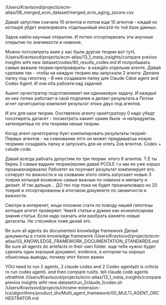 /Users/Kravtsovd/projects/ecm-atlas/08_merged_ecm_dataset/merged_ecm_aging_zscore.csv 

Давай запустим сначала 10 агентов и потом еще 10 агентов - кждай из котоырй убдет анализрвоать отдельынйый инсатй по той базе данных. 

Задча найти научные открытие. И потмо отсортирвоать эти анучные открытие по значимости и новизне.  

Можно потсомтреть ккие у нас были дургие теории вот тутL /Users/Kravtsovd/projects/ecm-atlas/13_1_meta_insights/compare previos insights wiht new dataset/codex/90_results_codex.md 
И попробывать самые важыне теории препроверить- в каждйо отдельнм агенте. Давай сделаем так - чтобы на каждую теорию мы запускали 2 агента. Делали папку под гипотезу - В нее создавали папку для Claude Cdoe agent and Codex Agent. И они оба рабоати над задачей. 

Ашент орчестратор подготавливает им одинаковую задачу. И каждый их них потмо работает в свой подпапке и делает результата.а Потом агнет орчетсратор компилит результат этоих двух под агентов. 

И атк для каое теории. Оостввтено агенту оркетсратору 0 надо убедт посотмреть датасет - посмотреть какиет ориии были -и  напридумтаь загенеритвьа по эти теориям нвоые теории. 

Когад агент орчетсратор бует компилировать результаты теорий- Первых агентов - на совновании этго он может приудмывтьа ноаую теориию созадвать папку и запускать для не опять 2хв вгентов. Codex + calude code.

Давай всегда рабоать допустим по три теории. итого 6 агентов. Т.Е ты береь 3 самые вадыне теории(кроме давай PCOLE т.к мы ее уже хоршо проанализирвоали) Рабоатет их поулчает результат компилирует его. сотирует по важности и на сновании этого опять азпускает новые 3 тоерии котыорй возможно самые важные по новизне и импакту и делает. И так дальше... ДО тех пор пока не будет проанализваро но 20 тоерий и отсортированны в итоговом докумнете по занмичости и важности. 

Смотри в интеренет, изщи похожие стати по поводу нашей гипотезы котоыре агнгет проверяет. Чиатй статьи и думаю как иснкаплсирова знания статьи. Если надо скачать или рахбрать какието новые датасеты. Не стесняйся тоже делай это.  

Be sure all agents do documentsin knowladge framework Делай документы в стиле knowladge framework /Users/Kravtsovd/projects/ecm-atlas/03_KNOWLEDGE_FRAMEWORK_DOCUMENTATION_STANDARDS.md
Be sure all agents do artefacts in their own folder. 
еще тебе нужно будет сделать один хороший документ, evidence, в котором ты хорошо объяснишь выводы, почему этот белок важен 


YOU need to run 2 agents, 2 claude codes and 2 Codex agenta(it is criticla ro run codex agent). and then compare ruslts. tell claude code agents ultrathink 
/Users/Kravtsovd/projects/ecm-atlas/13_1_meta_insights/compare previos insights wiht new dataset/run_2claude_1codex.sh
/Users/Kravtsovd/projects/chrome-extension-tcs/algorithms/product_div/Multi_agent_framework/00_MULTI_AGENT_ORCHESTRATOR.md



